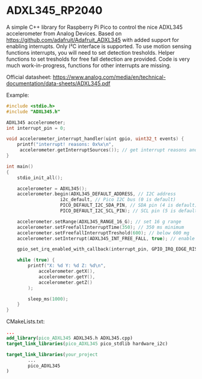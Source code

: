 # ADXL345_RP2040
A simple C++ library for Raspberry Pi Pico to control the nice ADXL345 accelerometer from Analog Devices.
Based on https://github.com/adafruit/Adafruit_ADXL345 with added support for enabling interrupts.
Only I²C interface is supported.
To use motion sensing functions interrupts, you will need to set detection tresholds.
Helper functions to set tresholds for free fall detection are provided.
Code is very much work-in-progress, functions for other interrupts are missing.

Official datasheet: https://www.analog.com/media/en/technical-documentation/data-sheets/ADXL345.pdf

Example:
```c++
#include <stdio.h>
#include "ADXL345.h"

ADXL345 accelerometer;
int interrupt_pin = 0;

void accelerometer_interrupt_handler(uint gpio, uint32_t events) {
    printf("interrupt! reasons: 0x%x\n",
     accelerometer.getInterruptSources()); // get interrupt reasons and clear latched motion interrupts
}

int main()
{
    stdio_init_all();

    accelerometer = ADXL345();
    accelerometer.begin(ADXL345_DEFAULT_ADDRESS, // I2C address
                    i2c_default, // Pico I2C bus (0 is default)
                    PICO_DEFAULT_I2C_SDA_PIN, // SDA pin (4 is default)
                    PICO_DEFAULT_I2C_SCL_PIN); // SCL pin (5 is default)

    accelerometer.setRange(ADXL345_RANGE_16_G); // set 16 g range
    accelerometer.setFreefallInterruptTime(350); // 350 ms minimum
    accelerometer.setFreefallInterruptTreshold(600); // below 600 mg
    accelerometer.setInterrupt(ADXL345_INT_FREE_FALL, true); // enable free fall interrupt

    gpio_set_irq_enabled_with_callback(interrupt_pin, GPIO_IRQ_EDGE_RISE, true, &accelerometer_interrupt_handler);

    while (true) {
        printf("X: %d Y: %d Z: %d\n", 
            accelerometer.getX(),
            accelerometer.getY(),
            accelerometer.getZ()
        );

        sleep_ms(1000);
    }
}
```

CMakeLists.txt:
```cmake
...
add_library(pico_ADXL345 ADXL345.h ADXL345.cpp)
target_link_libraries(pico_ADXL345 pico_stdlib hardware_i2c)

target_link_libraries(your_project
        ...
        pico_ADXL345
)
```
